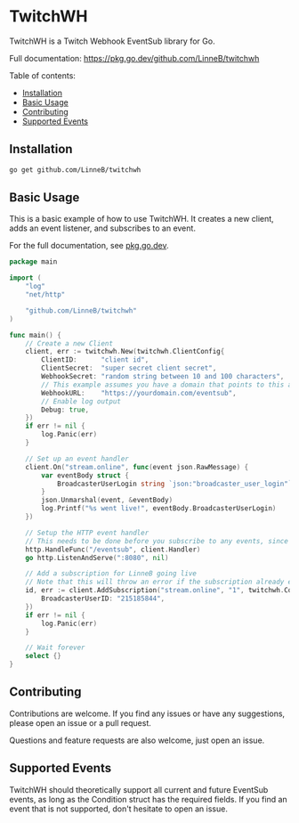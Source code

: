 # TwitchWH

TwitchWH is a Twitch Webhook EventSub library for Go.

Full documentation: https://pkg.go.dev/github.com/LinneB/twitchwh

Table of contents:

- [Installation](#installation)
- [Basic Usage](#basic-usage)
- [Contributing](#contributing)
- [Supported Events](#supported-events)

## Installation

```bash
go get github.com/LinneB/twitchwh
```

## Basic Usage

This is a basic example of how to use TwitchWH. It creates a new client, adds an event listener, and subscribes to an event.

For the full documentation, see [pkg.go.dev](https://pkg.go.dev/github.com/LinneB/twitchwh).

```go
package main

import (
	"log"
	"net/http"

	"github.com/LinneB/twitchwh"
)

func main() {
	// Create a new Client
	client, err := twitchwh.New(twitchwh.ClientConfig{
		ClientID:      "client id",
		ClientSecret:  "super secret client secret",
		WebhookSecret: "random string between 10 and 100 characters",
		// This example assumes you have a domain that points to this app on port 8080
		WebhookURL:    "https://yourdomain.com/eventsub",
		// Enable log output
		Debug: true,
	})
	if err != nil {
		log.Panic(err)
	}

	// Set up an event handler
	client.On("stream.online", func(event json.RawMessage) {
		var eventBody struct {
			BroadcasterUserLogin string `json:"broadcaster_user_login"`
		}
		json.Unmarshal(event, &eventBody)
		log.Printf("%s went live!", eventBody.BroadcasterUserLogin)
	})

	// Setup the HTTP event handler
	// This needs to be done before you subscribe to any events, since AddSubscription will wait until Twitch sends the challenge request
	http.HandleFunc("/eventsub", client.Handler)
	go http.ListenAndServe(":8080", nil)

	// Add a subscription for LinneB going live
	// Note that this will throw an error if the subscription already exists
	id, err := client.AddSubscription("stream.online", "1", twitchwh.Condition{
		BroadcasterUserID: "215185844",
	})
	if err != nil {
		log.Panic(err)
	}

	// Wait forever
	select {}
}
```

## Contributing

Contributions are welcome. If you find any issues or have any suggestions, please open an issue or a pull request.

Questions and feature requests are also welcome, just open an issue.

## Supported Events

TwitchWH should theoretically support all current and future EventSub events, as long as the Condition struct has the required fields. If you find an event that is not supported, don't hesitate to open an issue.
